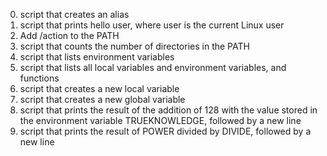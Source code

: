 0. script that creates an alias
1. script that prints hello user, where user is the current Linux user
2. Add /action to the PATH
3. script that counts the number of directories in the PATH
4. script that lists environment variables
5. script that lists all local variables and environment variables, and functions
6. script that creates a new local variable
7. script that creates a new global variable
8. script that prints the result of the addition of 128 with the value stored in the environment variable TRUEKNOWLEDGE, followed by a new line
9. script that prints the result of POWER divided by DIVIDE, followed by a new line
